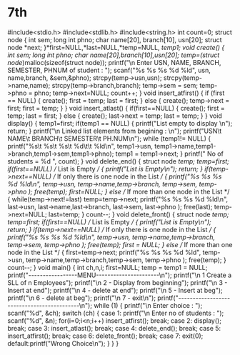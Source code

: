 # 7th
#include<stdio.h>
#include<stdlib.h>
#include<string.h>
int count=0;
struct node
{
int sem;
long int phno;
char name[20], branch[10], usn[20];
struct node *next;
}*first=NULL,*last=NULL,*temp=NULL, *temp1;
void create()
{
int sem;
long int phno;
char name[20],branch[10],usn[20];
temp=(struct node*)malloc(sizeof(struct node));
printf("\n Enter USN, NAME, BRANCH, SEMESTER, PHNUM of student : ");
scanf("%s %s %s %d %ld", usn, name,branch, &sem,&phno);
strcpy(temp->usn,usn);
strcpy(temp->name,name);
strcpy(temp->branch,branch);
temp->sem = sem;
temp->phno = phno;
temp->next=NULL;
count++;
}
void insert_atfirst()
{
if (first == NULL)
{
create();
first = temp;
last = first;
}
else
{
create();
temp->next = first;
first = temp;
}
}
void insert_atlast()
{
if(first==NULL)
{
create();
first = temp;
last = first;
}
else
{
create();
last->next = temp;
last = temp;
}
}
void display()
{
temp1=first;
if(temp1 == NULL)
{
printf("List empty to display \n");
return;
}
printf("\n Linked list elements from begining : \n");
printf("USN\t NAME\t BRANCH\t SEMESTER\t PH.NUM\n");
while (temp1!= NULL)
{
printf("%s\t %s\t %s\t %d\t\t %ld\n", temp1->usn, temp1->name,temp1->branch,temp1->sem,temp1->phno);
temp1 = temp1->next;
}
printf(" No of students = %d ", count);
}
void delete_end()
{
struct node *temp;
temp=first;
if(first==NULL)
/* List is Empty */
{
printf("List is Empty\n");
return;
}
if(temp->next==NULL)
/* If only there is one node in the List */
{
    printf("%s %s %s %d %ld\n", temp->usn, temp->name,temp->branch, temp->sem, temp->phno );
free(temp);
first=NULL;
}
else
/* If more than one node in the List */
{
while(temp->next!=last)
temp=temp->next;
printf("%s %s %s %d %ld\n", last->usn, last->name,last->branch, last->sem, last->phno );
free(last);
temp->next=NULL;
last=temp;
}
count--;
}
void delete_front()
{
struct node *temp;
temp=first;
if(first==NULL)
/* List is Empty */
{
printf("List is Empty\n");
return;
}
if(temp->next==NULL) /* If only there is one node in the List */
{
printf("%s %s %s %d %ld\n", temp->usn, temp->name,temp->branch, temp->sem, temp->phno );
free(temp);
first = NULL;
}
else
/* If more than one node in the List */
{
first=temp->next;
printf("%s %s %s %d %ld", temp->usn, temp->name,temp->branch,temp->sem, temp->phno );
free(temp);
}
count--;
}
void main()
{
int ch,n,i;
first=NULL;
temp = temp1 = NULL;
printf("-----------------MENU----------------------\n");
printf("\n 1 Create a SLL of n Employees");
printf("\n 2 - Display from beginning");
printf("\n 3 - Insert at end");
printf("\n 4 - delete at end");
printf("\n 5 - Insert at beg");
printf("\n 6 - delete at beg");
printf("\n 7 - exit\n");
printf("-------------------------------------------\n");
while (1)
{
printf("\n Enter choice : ");
scanf("%d", &ch);
switch (ch)
{
case 1: printf("\n Enter no of students : ");
scanf("%d", &n);
for(i=0;i<n;i++)
insert_atfirst();
break;
case 2: display();
break;
case 3: insert_atlast();
break;
case 4: delete_end();
break;
case 5: insert_atfirst();
break;
case 6: delete_front();
break;
case 7: exit(0);
default:printf("Wrong Choice\n");
}
}
}
